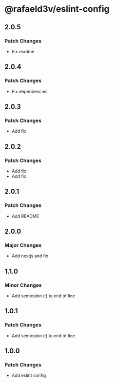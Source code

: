 # @rafaeld3v/eslint-config

## 2.0.5

### Patch Changes

- Fix readme

## 2.0.4

### Patch Changes

- Fix dependencies

## 2.0.3

### Patch Changes

- Add fix

## 2.0.2

### Patch Changes

- Add fix
- Add fix

## 2.0.1

### Patch Changes

- Add README

## 2.0.0

### Major Changes

- Add nextjs and fix

## 1.1.0

### Minor Changes

- Add semicolon (;) to end of line

## 1.0.1

### Patch Changes

- Add semicolon (;) to end of line

## 1.0.0

### Patch Changes

- Add eslint config

